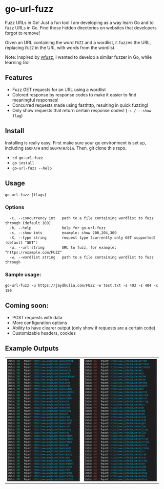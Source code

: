 # go-url-fuzz
Fuzz URLs in Go! Just a fun tool I am developing as a way learn Go and to fuzz URLs in Go. Find those hidden directories on websites that developers forgot to remove! 

Given an URL containing the word `FUZZ` and a wordlist, it fuzzes the URL, replacing `FUZZ` in the URL with words from the wordlist.

Note: Inspired by [wfuzz](https://github.com/xmendez/wfuzz), I wanted to develop a similar fuzzer in Go, while learning Go!

## Features
  - Fuzz GET requests for an URL using a wordlist
  - Colored response by response codes to make it easier to find meaningful responses!
  - Concurred requests made using fasthttp, resulting in quick fuzzing!
  - Only show requests that return certain response codes! (`-s / --show flag`)

## Install
Installing is really easy. First make sure your go environment is set up, including `$GOPATH` and `$GOPATH/bin`. Then, git clone this repo. 
- `cd go-url-fuzz`
- `go install`
- `go-url-fuzz --help`

## Usage
```
go-url-fuzz [flags]
```

### Options

```
  -c, --concurrency int   path to a file containing wordlist to fuzz through (default 100)
  -h, --help              help for go-url-fuzz
  -s, --show ints         example: show 200,204,300
  -X, --type string       request type (currently only GET supported) (default "GET")
  -u, --url string        URL to fuzz, for example: "https://example.com/FUZZ" 
  -w, --wordlist string   path to a file containing wordlist to fuzz through
```

### Sample usage:
`go-url-fuzz -u https://jaydhulia.com/FUZZ -w test.txt -s 403 -s 404 -c 150`


## Coming soon:
  - POST requests with data
  - More configuration options
  - Ability to have clearer output (only show if requests are a certain code)
  - Customizable headers, cookies
  
## Example Outputs
<table>
<tr>
  <th> <img src="https://github.com/jaydhulia/go-url-fuzz/blob/master/images/200.png" width="100%" height="400"> </th>
  <th> <img src="https://github.com/jaydhulia/go-url-fuzz/blob/master/images/404.png" width="100%" height="400"> </th>
</tr>
</table>
  
